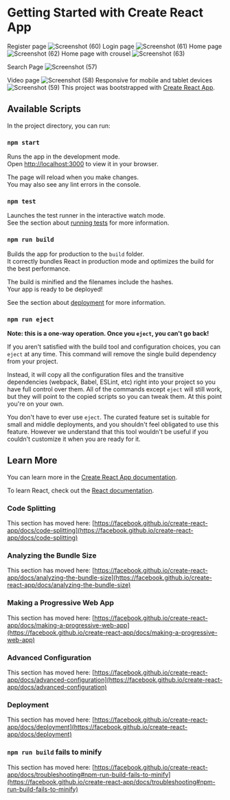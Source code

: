 # Getting Started with Create React App
Register page 
![Screenshot (60)](https://github.com/Shivamtripathi38244/Youtube-clone/assets/97452926/6a5298bb-6222-4335-bd20-a0e96a95b8a7)
Login page
![Screenshot (61)](https://github.com/Shivamtripathi38244/Youtube-clone/assets/97452926/f274f157-fab5-4367-b4f9-74b070e0d4f7)
Home page
![Screenshot (62)](https://github.com/Shivamtripathi38244/Youtube-clone/assets/97452926/a6898dfc-76e3-4023-95ed-e3dda4bcff9f)
Home page with crousel
![Screenshot (63)](https://github.com/Shivamtripathi38244/Youtube-clone/assets/97452926/ef6a86cf-fb3e-4c41-829f-5d264cc18934)


Search Page
![Screenshot (57)](https://github.com/Shivamtripathi38244/Youtube-clone/assets/97452926/37ebbad2-a92f-41a6-ae0f-ffc5884a1996)

Video page
![Screenshot (58)](https://github.com/Shivamtripathi38244/Youtube-clone/assets/97452926/139b224a-5822-41dd-aea7-f3f84d788625)
Responsive for mobile and tablet devices
![Screenshot (59)](https://github.com/Shivamtripathi38244/Youtube-clone/assets/97452926/78685e64-816b-4f1c-aeb3-ed8dcf422e8f)
This project was bootstrapped with [Create React App](https://github.com/facebook/create-react-app).

## Available Scripts

In the project directory, you can run:

### `npm start`

Runs the app in the development mode.\
Open [http://localhost:3000](http://localhost:3000) to view it in your browser.

The page will reload when you make changes.\
You may also see any lint errors in the console.

### `npm test`

Launches the test runner in the interactive watch mode.\
See the section about [running tests](https://facebook.github.io/create-react-app/docs/running-tests) for more information.

### `npm run build`

Builds the app for production to the `build` folder.\
It correctly bundles React in production mode and optimizes the build for the best performance.

The build is minified and the filenames include the hashes.\
Your app is ready to be deployed!

See the section about [deployment](https://facebook.github.io/create-react-app/docs/deployment) for more information.

### `npm run eject`

**Note: this is a one-way operation. Once you `eject`, you can't go back!**

If you aren't satisfied with the build tool and configuration choices, you can `eject` at any time. This command will remove the single build dependency from your project.

Instead, it will copy all the configuration files and the transitive dependencies (webpack, Babel, ESLint, etc) right into your project so you have full control over them. All of the commands except `eject` will still work, but they will point to the copied scripts so you can tweak them. At this point you're on your own.

You don't have to ever use `eject`. The curated feature set is suitable for small and middle deployments, and you shouldn't feel obligated to use this feature. However we understand that this tool wouldn't be useful if you couldn't customize it when you are ready for it.

## Learn More

You can learn more in the [Create React App documentation](https://facebook.github.io/create-react-app/docs/getting-started).

To learn React, check out the [React documentation](https://reactjs.org/).

### Code Splitting

This section has moved here: [https://facebook.github.io/create-react-app/docs/code-splitting](https://facebook.github.io/create-react-app/docs/code-splitting)

### Analyzing the Bundle Size

This section has moved here: [https://facebook.github.io/create-react-app/docs/analyzing-the-bundle-size](https://facebook.github.io/create-react-app/docs/analyzing-the-bundle-size)

### Making a Progressive Web App

This section has moved here: [https://facebook.github.io/create-react-app/docs/making-a-progressive-web-app](https://facebook.github.io/create-react-app/docs/making-a-progressive-web-app)

### Advanced Configuration

This section has moved here: [https://facebook.github.io/create-react-app/docs/advanced-configuration](https://facebook.github.io/create-react-app/docs/advanced-configuration)

### Deployment

This section has moved here: [https://facebook.github.io/create-react-app/docs/deployment](https://facebook.github.io/create-react-app/docs/deployment)

### `npm run build` fails to minify

This section has moved here: [https://facebook.github.io/create-react-app/docs/troubleshooting#npm-run-build-fails-to-minify](https://facebook.github.io/create-react-app/docs/troubleshooting#npm-run-build-fails-to-minify)
